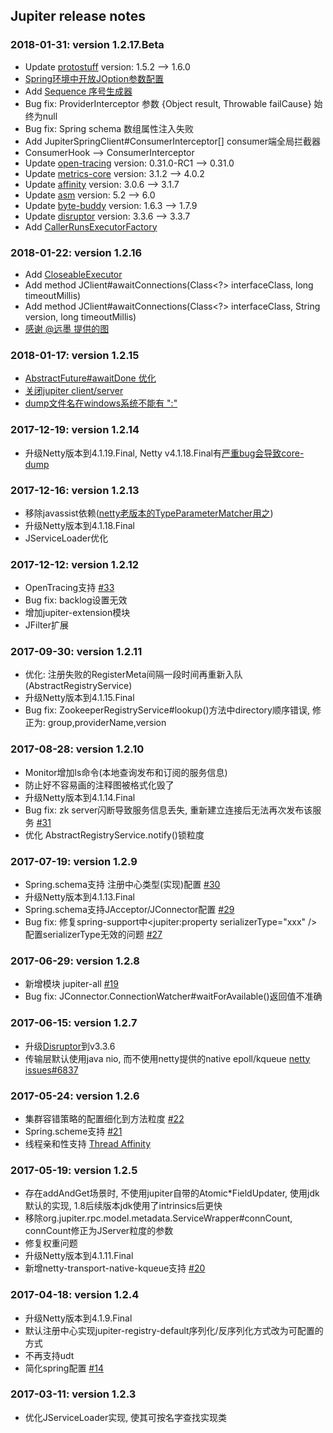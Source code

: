 Jupiter release notes
------------------------

### 2018-01-31: version 1.2.17.Beta
- Update [protostuff](https://github.com/protostuff/protostuff) version: 1.5.2 --> 1.6.0
- [Spring环境中开放JOption参数配置](https://github.com/fengjiachun/Jupiter/issues/50)
- Add [Sequence 序号生成器](/jupiter-common/src/main/java/org/jupiter/common/util/Sequence.java)
- Bug fix: ProviderInterceptor 参数 {Object result, Throwable failCause} 始终为null
- Bug fix: Spring schema 数组属性注入失败
- Add JupiterSpringClient#ConsumerInterceptor[] consumer端全局拦截器
- ConsumerHook --> ConsumerInterceptor
- Update [open-tracing](https://github.com/opentracing/opentracing-java) version: 0.31.0-RC1 --> 0.31.0
- Update [metrics-core](https://github.com/dropwizard/metrics) version: 3.1.2 --> 4.0.2
- Update [affinity](https://github.com/OpenHFT/Java-Thread-Affinity) version: 3.0.6 --> 3.1.7
- Update [asm](http://asm.ow2.org) version: 5.2 --> 6.0
- Update [byte-buddy](https://github.com/raphw/byte-buddy) version: 1.6.3 --> 1.7.9
- Update [disruptor](https://github.com/LMAX-Exchange/disruptor) version: 3.3.6 --> 3.3.7
- Add [CallerRunsExecutorFactory](/jupiter-rpc/src/main/java/org/jupiter/rpc/executor/CallerRunsExecutorFactory.java)

### 2018-01-22: version 1.2.16

- Add [CloseableExecutor](/jupiter-rpc/src/main/java/org/jupiter/rpc/executor/CloseableExecutor.java)
- Add method JClient#awaitConnections(Class<?> interfaceClass, long timeoutMillis)
- Add method JClient#awaitConnections(Class<?> interfaceClass, String version, long timeoutMillis)
- [感谢 @远墨 提供的图](/docs/static_files/jupiter-rpc.png)

### 2018-01-17: version 1.2.15

- [AbstractFuture#awaitDone 优化](https://github.com/fengjiachun/Jupiter/issues/44)
- [关闭jupiter client/server](https://github.com/fengjiachun/Jupiter/issues/43)
- [dump文件名在windows系统不能有 ":"](https://github.com/fengjiachun/Jupiter/pull/42)

### 2017-12-19: version 1.2.14

- 升级Netty版本到4.1.19.Final, Netty v4.1.18.Final有[严重bug会导致core-dump](https://github.com/netty/netty/pull/7507)

### 2017-12-16: version 1.2.13

- 移除javassist依赖([netty老版本的TypeParameterMatcher用之](https://github.com/netty/netty/commit/7d08b4fc357e12ee2487e87d8fdcbeee1152e5a0))
- 升级Netty版本到4.1.18.Final
- JServiceLoader优化

### 2017-12-12: version 1.2.12

- OpenTracing支持 [\#33](https://github.com/fengjiachun/Jupiter/issues/33)
- Bug fix: backlog设置无效
- 增加jupiter-extension模块
- JFilter扩展

### 2017-09-30: version 1.2.11

- 优化: 注册失败的RegisterMeta间隔一段时间再重新入队(AbstractRegistryService)
- 升级Netty版本到4.1.15.Final
- Bug fix: ZookeeperRegistryService#lookup()方法中directory顺序错误, 修正为: group,providerName,version

### 2017-08-28: version 1.2.10

- Monitor增加ls命令(本地查询发布和订阅的服务信息)
- 防止好不容易画的注释图被格式化毁了
- 升级Netty版本到4.1.14.Final
- Bug fix: zk server闪断导致服务信息丢失, 重新建立连接后无法再次发布该服务 [\#31](https://github.com/fengjiachun/Jupiter/issues/31)
- 优化 AbstractRegistryService.notify()锁粒度

### 2017-07-19: version 1.2.9

- Spring.schema支持 注册中心类型(实现)配置 [\#30](https://github.com/fengjiachun/Jupiter/issues/30)
- 升级Netty版本到4.1.13.Final
- Spring.schema支持JAcceptor/JConnector配置 [\#29](https://github.com/fengjiachun/Jupiter/issues/29)
- Bug fix: 修复spring-support中<jupiter:property serializerType="xxx" />配置serializerType无效的问题 [\#27](https://github.com/fengjiachun/Jupiter/issues/27#event-1150209875)

### 2017-06-29: version 1.2.8

- 新增模块 jupiter-all [\#19](https://github.com/fengjiachun/Jupiter/issues/19)
- Bug fix: JConnector.ConnectionWatcher#waitForAvailable()返回值不准确

### 2017-06-15: version 1.2.7

- 升级[Disruptor](https://github.com/LMAX-Exchange/disruptor)到v3.3.6
- 传输层默认使用java nio, 而不使用netty提供的native epoll/kqueue [netty issues#6837](https://github.com/netty/netty/issues/6837)

### 2017-05-24: version 1.2.6

- 集群容错策略的配置细化到方法粒度 [\#22](https://github.com/fengjiachun/Jupiter/issues/22)
- Spring.scheme支持 [\#21](https://github.com/fengjiachun/Jupiter/issues/21)
- 线程亲和性支持 [Thread Affinity](https://github.com/OpenHFT/Java-Thread-Affinity)

### 2017-05-19: version 1.2.5

- 存在addAndGet场景时, 不使用jupiter自带的Atomic*FieldUpdater, 使用jdk默认的实现, 1.8后续版本jdk使用了intrinsics后更快
- 移除org.jupiter.rpc.model.metadata.ServiceWrapper#connCount, connCount修正为JServer粒度的参数
- 修复权重问题
- 升级Netty版本到4.1.11.Final
- 新增netty-transport-native-kqueue支持 [\#20](https://github.com/fengjiachun/Jupiter/issues/20)

### 2017-04-18: version 1.2.4

- 升级Netty版本到4.1.9.Final
- 默认注册中心实现jupiter-registry-default序列化/反序列化方式改为可配置的方式
- 不再支持udt
- 简化spring配置 [\#14](https://github.com/fengjiachun/Jupiter/issues/14)

### 2017-03-11: version 1.2.3

- 优化JServiceLoader实现, 使其可按名字查找实现类